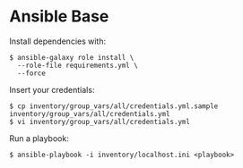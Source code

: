 # Ansible Base

Install dependencies with:

```
$ ansible-galaxy role install \
  --role-file requirements.yml \
  --force
```

Insert your credentials:

```
$ cp inventory/group_vars/all/credentials.yml.sample inventory/group_vars/all/credentials.yml
$ vi inventory/group_vars/all/credentials.yml
```

Run a playbook:

```
$ ansible-playbook -i inventory/localhost.ini <playbook>
```
